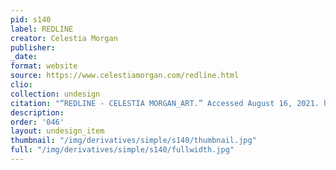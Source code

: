 ```yaml
---
pid: s140
label: REDLINE
creator: Celestia Morgan
publisher:
_date:
format: website
source: https://www.celestiamorgan.com/redline.html
clio:
collection: undesign
citation: "“REDLINE - CELESTIA MORGAN_ART.” Accessed August 16, 2021. https://www.celestiamorgan.com/redline.html."
description:
order: '046'
layout: undesign_item
thumbnail: "/img/derivatives/simple/s140/thumbnail.jpg"
full: "/img/derivatives/simple/s140/fullwidth.jpg"
---
```

